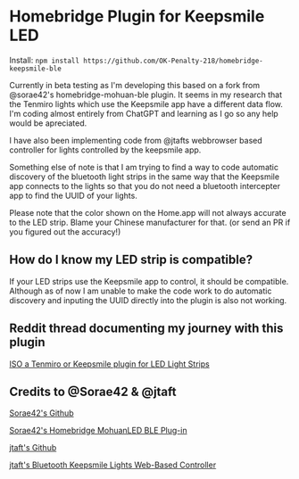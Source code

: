 # Homebridge Plugin for Keepsmile LED

Install: `npm install https://github.com/OK-Penalty-218/homebridge-keepsmile-ble`

Currently in beta testing as I'm developing this based on a fork from @sorae42's homebridge-mohuan-ble plugin. It seems in my research that the Tenmiro lights which use the Keepsmile app have a different data flow. I'm coding almost entirely from ChatGPT and learning as I go so any help would be apreciated.

I have also been implementing code from @jtafts webbrowser based controller for lights controlled by the keepsmile app.

Something else of note is that I am trying to find a way to code automatic discovery of the bluetooth light strips in the same way that the Keepsmile app connects to the lights so that you do not need a bluetooth intercepter app to find the UUID of your lights.

Please note that the color shown on the Home.app will not always accurate to the LED strip. Blame your Chinese manufacturer for that. (or send an PR if you figured out the accuracy!)


## How do I know my LED strip is compatible?

If your LED strips use the Keepsmile app to control, it should be compatible. Although as of now I am unable to make the code work to do automatic discovery and inputing the UUID directly into the plugin is also not working.


## Reddit thread documenting my journey with this plugin

[ISO a Tenmiro or Keepsmile plugin for LED Light Strips](https://www.reddit.com/r/homebridge/comments/1haib6n/iso_a_tenmiro_or_keepsmile_plugin_for_led_light/)


## Credits to @Sorae42 & @jtaft

[Sorae42's Github](https://github.com/sorae42)

[Sorae42's Homebridge MohuanLED BLE Plug-in](https://github.com/sorae42/homebridge-mohuan-ble)

[jtaft's Github](https://github.com/jtaft)

[jtaft's Bluetooth Keepsmile Lights Web-Based Controller](https://github.com/jtaft/bluetooth-keepsmile-lights)
